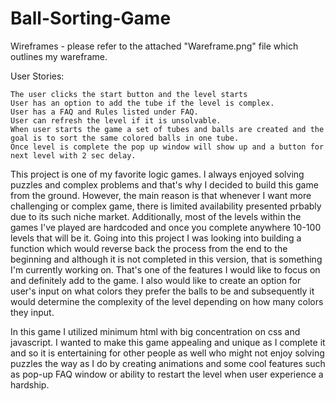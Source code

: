 # Ball-Sorting-Game

Wireframes - please refer to the attached "Wareframe.png" file which outlines my wareframe.

User Stories:

    The user clicks the start button and the level starts
    User has an option to add the tube if the level is complex.
    User has a FAQ and Rules listed under FAQ.
    User can refresh the level if it is unsolvable.
    When user starts the game a set of tubes and balls are created and the goal is to sort the same colored balls in one tube.
    Once level is complete the pop up window will show up and a button for next level with 2 sec delay.

This project is one of my favorite logic games. I always enjoyed solving puzzles and complex problems and that's why I decided to build this game from the ground. However, the main reason is that whenever I want more challenging or complex game, there is limited availability presented prbably due to its such niche market. Additionally, most of the levels within the games I've played are hardcoded and once you complete anywhere 10-100 levels that will be it. Going into this project I was looking into building a function which would reverse back the process from the end to the beginning and although it is not completed in this version, that is something I'm currently working on. That's one of the features I would like to focus on and definitely add to the game. I also would like to create an option for user's input on what colors they prefer the balls to be and subsequently it would determine the complexity of the level depending on how many colors they input. 

In this game I utilized minimum html with big concentration on css and javascript. I wanted to make this game appealing and unique as I complete it and so it is entertaining for other people as well who might not enjoy solving puzzles the way as I do by creating animations and some cool features such as pop-up FAQ window or ability to restart the level when user experience a hardship. 
